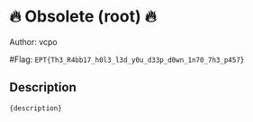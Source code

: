 # 🔥 Obsolete (root) 🔥
Author: vcpo

#Flag: `EPT{Th3_R4bb17_h0l3_l3d_y0u_d33p_d0wn_1n70_7h3_p457}`
## Description
```
{description}
```

